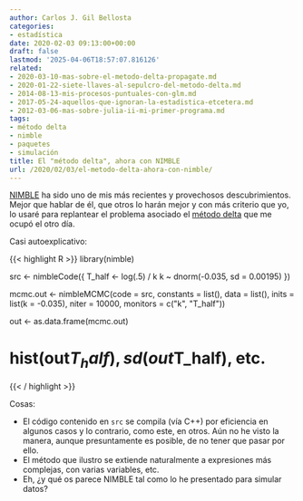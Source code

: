 ```yaml
---
author: Carlos J. Gil Bellosta
categories:
- estadística
date: 2020-02-03 09:13:00+00:00
draft: false
lastmod: '2025-04-06T18:57:07.816126'
related:
- 2020-03-10-mas-sobre-el-metodo-delta-propagate.md
- 2020-01-22-siete-llaves-al-sepulcro-del-metodo-delta.md
- 2014-08-13-mis-procesos-puntuales-con-glm.md
- 2017-05-24-aquellos-que-ignoran-la-estadistica-etcetera.md
- 2012-03-06-mas-sobre-julia-ii-mi-primer-programa.md
tags:
- método delta
- nimble
- paquetes
- simulación
title: El "método delta", ahora con NIMBLE
url: /2020/02/03/el-metodo-delta-ahora-con-nimble/
---
```


[NIMBLE](https://r-nimble.org/) ha sido uno de mis más recientes y provechosos descubrimientos. Mejor que hablar de él, que otros lo harán mejor y con más criterio que yo, lo usaré para replantear el problema asociado el [método delta](https://datanalytics.com/2020/01/22/siete-llaves-al-sepulcro-del-metodo-delta/) que me ocupó el otro día.

Casi autoexplicativo:

{{< highlight R >}}
library(nimble)

src <- nimbleCode({
    T_half <- log(.5) / k
    k ~ dnorm(-0.035, sd = 0.00195)
})

mcmc.out <- nimbleMCMC(code = src,
    constants = list(),
    data = list(), inits = list(k = -0.035),
    niter = 10000,
    monitors = c("k", "T_half"))

out <- as.data.frame(mcmc.out)

# hist(out$T_half), sd(out$T_half), etc.
{{< / highlight >}}

Cosas:

* El código contenido en `src` se compila (vía C++) por eficiencia en algunos casos y lo contrario, como este, en otros. Aún no he visto la manera, aunque presuntamente es posible, de no tener que pasar por ello.
* El método que ilustro se extiende naturalmente a expresiones más complejas, con varias variables, etc.
* Eh, ¿y qué os parece NIMBLE tal como lo he presentado para simular datos?